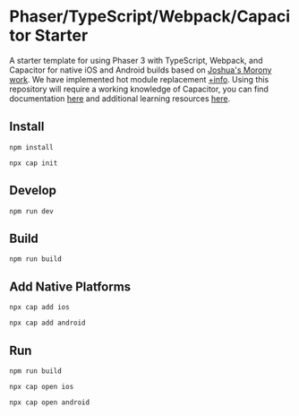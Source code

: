 # Phaser/TypeScript/Webpack/Capacitor Starter

A starter template for using Phaser 3 with TypeScript, Webpack, and Capacitor for native iOS and Android builds based on [Joshua's Morony work](https://github.com/joshuamorony/phaser3-typescript-webpack-capacitor). We have implemented hot module replacement [+info](https://webpack.js.org/concepts/hot-module-replacement/).
Using this repository will require a working knowledge of Capacitor, you can find documentation [here](https://capacitor.ionicframework.com/docs/) and additional learning resources [here](https://www.joshmorony.com/tag/capacitor/).

## Install

```
npm install
```

```
npx cap init
```

## Develop

```
npm run dev
```

## Build

```
npm run build
```

## Add Native Platforms

```
npx cap add ios
```

```
npx cap add android
```

## Run

```
npm run build
```

```
npx cap open ios
```

```
npx cap open android
```
